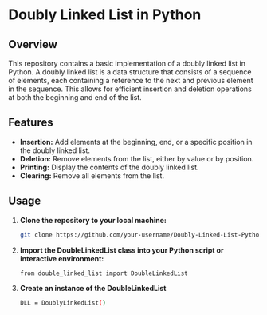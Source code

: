 # Doubly Linked List in Python

## Overview
This repository contains a basic implementation of a doubly linked list in Python. A doubly linked list is a data structure that consists of a sequence of elements, each containing a reference to the next and previous element in the sequence. This allows for efficient insertion and deletion operations at both the beginning and end of the list.

## Features
- **Insertion:** Add elements at the beginning, end, or a specific position in the doubly linked list.
- **Deletion:** Remove elements from the list, either by value or by position.
- **Printing:** Display the contents of the doubly linked list.
- **Clearing:** Remove all elements from the list.

## Usage
1. **Clone the repository to your local machine:**
   ```bash
   git clone https://github.com/your-username/Doubly-Linked-List-Python.git
2. **Import the DoubleLinkedList class into your Python script or interactive environment:**
   ```bash
   from double_linked_list import DoubleLinkedList 
3. **Create an instance of the DoubleLinkedList**
   ```bash
   DLL = DoublyLinkedList()

   
   

